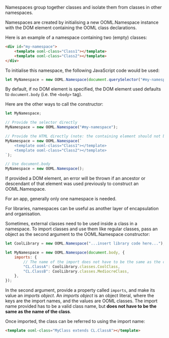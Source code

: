 Namespaces group together classes and isolate them from classes in other namespaces.

Namespaces are created by initialising a new OOML.Namespace instance with the DOM element containing the OOML class declarations.

Here is an example of a namespace containing two (empty) classes:

```html
<div id="my-namespace">
    <template ooml-class="Class1"></template>
    <template ooml-class="Class2"></template>
</div>
```

To initialise this namespace, the following JavaScript code would be used:

```javascript
let MyNamespace = new OOML.Namespace(document.querySelector("#my-namespace"));
```

By default, if no DOM element is specified, the DOM element used defaults to `document.body` (i.e. the `<body>` tag).

Here are the other ways to call the constructor:

```javascript
let MyNamespace;

// Provide the selector directly
MyNamespace = new OOML.Namespace("#my-namespace");

// Provide the HTML directly (note: the containing element should not be provided)
MyNamespace = new OOML.Namespace(`
    <template ooml-class="Class1"></template>
    <template ooml-class="Class2"></template>
`);

// Use document.body
MyNamespace = new OOML.Namespace();
```

If provided a DOM element, an error will be thrown if an ancestor or descendant of that element was used previously to construct an OOML.Namespace.  

For an app, generally only one namespace is needed.

For libraries, namespaces can be useful as another layer of encapsulation and organisation.

Sometimes, external classes need to be used inside a class in a namespace. To import classes and use them like regular classes, pass an object as the second argument to the OOML.Namespace constructor:

```javascript
let CoolLibrary = new OOML.Namespace("...insert library code here...");

let MyNamespace = new OOML.Namespace(document.body, {
    imports: {
        // The name of the import does not have to be the same as the class's name
        "CL.ClassA": CoolLibrary.classes.CoolClass,
        "CL.ClassB": CoolLibrary.classes.MediocreClass,
    },
});
```

In the second argument, provide a property called `imports`, and make its value an *imports object*. An *imports object* is an object literal, where the keys are the import names, and the values are OOML classes. The import name provided has to be a valid class name, but **does not have to be the same as the name of the class**.

Once imported, the class can be referred to using the import name:

```html
<template ooml-class="MyClass extends CL.ClassA"></template>
```
